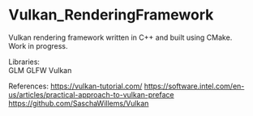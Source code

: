 # Vulkan_RenderingFramework  

Vulkan rendering framework written in C++ and built using CMake.  
Work in progress.  
  
Libraries:  
GLM
GLFW
Vulkan

References:
https://vulkan-tutorial.com/
https://software.intel.com/en-us/articles/practical-approach-to-vulkan-preface
https://github.com/SaschaWillems/Vulkan

